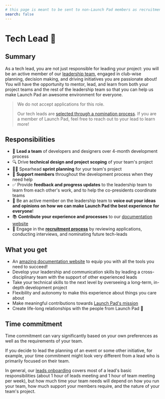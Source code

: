 ```yaml
---
# this page is meant to be sent to non-Launch Pad members as recruitment material - exclude it from search
search: false
---
```


# Tech Lead 🚀

## Summary

As a tech lead, you are not just responsible for leading your project: you will be an active member of our [leadership team](/handbook/overview#leadership-team), engaged in club-wise planning, decision making, and driving initiatives you are passionate about!
You will have the opportunity to mentor, lead, and learn from both your project teams and the rest of the leadership team so that you can help us make Launch Pad an awesome environment for everyone.

> We do not accept applications for this role.
>
> Our tech leads are [selected through a nomination process](/handbook/recurring-processes.md#leads).
> If you are a member of Launch Pad, feel free to reach out to your lead to learn more!

## Responsibilities

- 📣 **Lead a team** of developers and designers over 4-month development process
- 🔍 Drive **technical design and project scoping** of your team's project
- 🚴🏼 Spearhead **sprint planning** for your team's project
- 🎳 **Support members** throughout the development process when they need help
- ✅ Provide **feedback and progress updates** to the leadership team to learn from each other's work, and to help the co-presidents coordinate teams
- 💬 Be an active member on the leadership team to **voice out your ideas and opinions on how we can make Launch Pad the best experience for everyone**!
- 📚 **Contribute your experience and processes** to our [documentation website](https://docs.ubclaunchpad.com)
- 📝 Engage in the [**recruitment process**](/recruitment/overview.md) by reviewing applications, conducting interviews, and nominating future tech-leads

## What you get

- An [amazing documentation website](https://docs.ubclaunchpad.com) to equip you with all the tools you need to succeed!
- Develop your leadership and communication skills by leading a cross-disciplinary team with the support of other experienced leads
- Take your technical skills to the next level by overseeing a long-term, in-depth development project
- Flexibility and autonomy to make this experience about things you care about
- Make meaningful contributions towards [Launch Pad's mission](/handbook/overview.md)
- Create life-long relationships with the people from Launch Pad 💫

## Time commitment

Time commitment can vary significantly based on your own preferences as well as the requirements of your team.

If you decide to lead the planning of an event or some other initiative, for example, your time commitment might look very different from a lead who is primarily focused on their team.

In general, our [leads onboarding](/onboarding/leads.md) covers most of a lead's basic responsibilities (about 1 hour of leads meeting and 1 hour of team meeting per week), but how much time your team needs will depend on how you run your team, how much support your members require, and the nature of your team's project.
